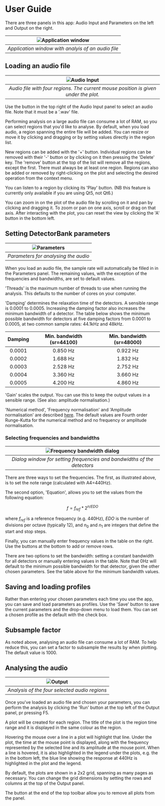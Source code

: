 # User Guide

There are three panels in this app: Audio Input and Parameters on the left and 
Output on the right. 

| ![Application window](img/db-gui.png)
|:--:|
| *Application window with analyis of an audio file* |

## Loading an audio file

| ![Audio Input](img/audio_input.png "Audio file with four regions" )
|:--:|
| *Audio file with four regions. The current mouse position is given under the plot.* |

Use the button in the top right of the Audio Input panel to select an audio file. 
Note that it must be a '.wav' file.

Performing analysis on a large audio file can consume a lot of RAM, so you can select
regions that you'd like to analyse. By default, when you load audio, a region
spanning the entire file will be added. You can resize or move it by clicking and dragging or by setting values directly in the region list. 

New regions can be added with the '+' button. Individual regions can be removed with 
their '-' button or by clicking on it then pressing the 'Delete' key. 
The 'remove' button at the top of the list will remove all the 
regions, except the first. There must always be at least one region. 
Regions can also be added or removed by right-clicking on the plot and selecting 
the desired operation from the context menu. 

You can listen to a region by clicking its 'Play' button. (NB this feature is 
currently only available if you are using Qt5, not Qt6.)

You can zoom in on the plot of the audio file by scrolling on it and pan by clicking and dragging it. To zoom or pan on one axis, scroll or drag on that axis. 
After interacting with the plot, you can reset the view by clicking the 'A' button in 
the bottom left.

## Setting DetectorBank parameters

| ![Parameters](img/parameters.png "Parameters panel" )
|:--:|
| *Parameters for analysing the audio* |

When you load an audio file, the sample rate will automatically be filled in in the 
Parameters panel. The remaining values, with the exception of the frequencies and 
bandwidths, are set to default values. 

'Threads' is the maximum number of threads to use when running the analysis. 
This defaults to the number of cores on your computer.

'Damping' determines the relaxation time of the detectors. 
A sensible range is 0.0001 to 0.0005. Increasing the damping factor also increases the 
minimum bandwidth of a detector. 
The table below shows the minimum possible bandwidth for detectors at five damping
factors from 0.0001 to 0.0005, at two common sample rates: 44.1kHz and 48kHz.

| Damping | Min. bandwidth (sr=44100) | Min. bandwidth (sr=48000) |
|:-------:|:-------------------------:|:-------------------------:|
|  0.0001 |          0.850 Hz         |          0.922 Hz         |
|  0.0002 |          1.688 Hz         |          1.832 Hz         |
|  0.0003 |          2.528 Hz         |          2.752 Hz         |
|  0.0004 |          3.360 Hz         |          3.660 Hz         |
|  0.0005 |          4.200 Hz         |          4.860 Hz         |

'Gain' scales the output. You can use this to keep the output values in a sensible range.
(See also: amplitude normalisation.)

'Numerical method', 'Frequency normalisation' and 'Amplitude normalisation' are described
[here](https://keziah55.github.io/DetectorBank/FeaturesExplained.html).
The default values are Fourth order Runge-Kutta for the numerical method and no frequency 
or amplitude normalisation.

### Selecting frequencies and bandwidths

| ![Frequency bandwidth dialog](img/freq_bw_dialog.png "Frequency and bandwidth dialog" )
|:--:|
| *Dialog window for setting frequencies and bandwidths of the detectors* |

There are three ways to set the frequencies. The first, as illustrated above, is to set the 
note range (calculated with A4=440Hz). 

The second option, 'Equation', allows you to set the values from the following equation:

$$
f = f_{ref} * 2^{n / EDO}
$$

where $f_{ref}$ is a reference frequency (e.g. 440Hz), $EDO$ is the number of divisions
per octave (typically 12), and $n_0$ and $n_1$ are integers that define the start and 
stop steps.

Finally, you can manually enter frequency values in the table on the right. Use the buttons 
at the bottom to add or remove rows.

There are two options to set the bandwidth: setting a constant bandwidth for all detectors 
or manually entering values in the table. Note that 0Hz will default to the minimum possible 
bandwidth for that detector, given the other chosen parameters. See the table above for the 
minimum bandwidth values.

## Saving and loading profiles

Rather than entering your chosen parameters each time you use the app, you can save and load
parameters as profiles. Use the 'Save' button to save the current parameters and the drop-down
menu to load them. You can set a chosen profile as the default with the check box.

## Subsample factor

As noted above, analysing an audio file can consume a lot of RAM. To help reduce this, you can 
set a factor to subsample the results by when plotting. The default value is 1000.

## Analysing the audio

| ![Output](img/output.png "Analysis of audio file" )
|:--:|
| *Analysis of the four selected audio regions* |

Once you've loaded an audio file and chosen your parameters, you can perform the analysis 
by clicking the 'Run' button at the top left of the Output panel, pr pressing F5.

A plot will be created for each region. The title of the plot is the region time range 
and it is displayed in the same colour as the region. 

Hovering the mouse over a line in a plot will highlight that line. Under the plot, the time 
at the mouse point is displayed, along with the frequency represented by the selected line 
and its amplitude at the mouse point. When a line is hovered, it is also highlighted in the 
legend under the plots, e.g. the in the bottom left, the blue line showing the response 
at 440Hz is highlighted in the plot and the legend.

By default, the plots are shown in a 2x2 grid, spanning as many pages as necessary.
You can change the grid dimensions by setting the rows and columns at the top of the 
Output panel.

The button at the end of the top toolbar allow you to remove all plots from the panel.
